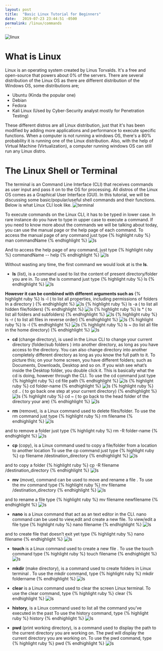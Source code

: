 ```yaml
---
layout: post
title:  "Basic Linux Tutorial for Beginners"
date:   2019-07-23 23:44:51 -0500
permalink: /linux/commands
---
```

![linux](/files/linux.png)

# **What is Linux**
Linux is an operating system created by Linus Torvalds. It's a free and open-source that powers about 0% of the servers. There are several distribution of the Linux OS as there are different distribution of the Windows OS, some distributions are;
- Ubuntu (Kinda the popular one)
- Debian
- Fedora
- Kali Linux (Used by Cyber-Security analyst mostly for Penetration Testing)

These different distros are all Linux distribution, just that it's has been modified by adding more applications and performance to execute specific functions. When a computer is not running a windows OS, there's a 80% probability it is running one of the Linux distribution. Also, with the help of Virtual Machine (Virtualization), a computer running windows OS can still run any Linux distro.

# **The Linux Shell or Terminal**
The terminal is an Command Line Interface (CLI) that receives commands as user input and pass it on to the OS for processing. All distros of the Linux OS comes as a Graphical User Interface (GUI). In this tutorial, we will be discussing some basic/popular/useful shell commands and their functions. Below is what Linux CLI look like.
![terminal](/files/terminal/terminal.png)


To execute commands on the Linux  CLI, it has to be typed in lower case. In rare instance do you have to type in upper case to execute a command. If you need to know more about the commands we will be talking about today, you can use the manual page or the help page of each command.
To access the manual page of any command just type
{% highlight ruby %}
man commandName
{% endhighlight %}
![ls](/files/terminal/man.png)

And to access the help page of any command, just type
{% highlight ruby %}
commandName -- help
{% endhighlight %}
![ls](/files/terminal/ls.png)


Without wasting any time, the first command we would look at is the **ls**.
+ **ls** (list), is a command used to list the content of present directory/folder you are in.
To use the ls command just type
{% highlight ruby %}
ls
{% endhighlight %}
![ls](/files/terminal/ls-norm.png)

**However it can be combined with different arguments such as**
{% highlight ruby %}
ls -l ( to list all properties, including permissions of folders In a directory )
{% endhighlight %}
![ls](/files/terminal/ls-l.png)
{% highlight ruby %}
ls -a ( to list all hidden file/folders)
{% endhighlight %}
![ls](/files/terminal/ls-a.png)
{% highlight ruby %}
ls * ( to list all folders and subfolders)
{% endhighlight %}
![ls](/files/terminal/lsss..png)
{% highlight ruby %}
ls -r ( to list all files in reverse order)
{% endhighlight %}
![ls](/files/terminal/ls-r.png)
{% highlight ruby %}
ls -l
{% endhighlight %}
![ls](/files/terminal/ls-l.png)
{% highlight ruby %}
ls ~ (to list all file in the home directory)
{% endhighlight %}
![ls](/files/terminal/lsh.png)



 + **cd** (change directory), is used in the Linux CLI to change your current directory (folder/sub folders ) into another directory, as long as you have access to the directory. You can also change directory into another completely different directory as long as you know the full path to it. To picture this; on your home screen, you have different folders; such as Documents, Downloads, Desktop and so on. If you wish see what’s inside the Desktop folder, you double click it. This is basically what the cd is doing, however through the CLI. To use the cd command just type
{% highlight ruby %}
cd file path
{% endhighlight %}
![ls](/files/terminal/cd-path.png)
{% highlight ruby %}
cd folder-name
{% endhighlight %}
![ls](/files/terminal/cd-fold.png)
{% highlight ruby %}
cd .. ( to go back one step at your current directory)
{% endhighlight %}
![ls](/files/terminal/cd...png)
{% highlight ruby %}
cd ~ ( to go back to the head folder of the directory your are)
{% endhighlight %}
![ls](/files/terminal/cd~.png)




+ **rm** (remove), is a Linux command used to delete files/folder.
To use the rm command just type
{% highlight ruby %}
rm filename
{% endhighlight %}
![ls](/files/terminal/rm.png)

and to remove a folder just type
{% highlight ruby %}
rm -R folder-name
{% endhighlight %}
![ls](/files/terminal/rm-fold.png)




+ **cp** (copy), is a Linux command used to copy a file/folder from a location to another location
To use the cp command just type
{% highlight ruby %}
cp filename /destination_directory
{% endhighlight %}
![ls](/files/terminal/cp.png)

and to copy a folder
{% highlight ruby %}
cp -R filename /destination_directory
{% endhighlight %}
![ls](/files/terminal/cp-fold.png)




+ **mv** (move), command can be used to move and rename a file .
To use the mv command type
{% highlight ruby %}
mv filename /destination_directory
{% endhighlight %}
![ls](/files/terminal/mv.png)

and to rename a file type
{% highlight ruby %}
mv filename newfilename
{% endhighlight %}
![ls](/files/terminal/mv-ren.png)




+ **nano** is a Linux command that act as an text editor in the CLI. nano command can be used to view,edit and create a new file.
To view/edit a file type
{% highlight ruby %}
nano filename
{% endhighlight %}
![ls](/files/terminal/nano.png)

and to create file that doesn’t exit yet type
{% highlight ruby %}
nano filename
{% endhighlight %}
![ls](/files/terminal/nan02.png)




+ **touch** is a Linux command used to create a new file .
To use the touch command type
{% highlight ruby %}
touch filename
{% endhighlight %}
![ls](/files/terminal/touch.png)



+ **mkdir** (make directory), is a command used to create folders in Linux terminal .
To use the mkdir command, type
{% highlight ruby %}
mkdir foldername
{% endhighlight %}
![ls](/files/terminal/mkdir.png)



+ **clear** is a Linux command used to clear the screen Linux terminal.
To use the clear command, type
{% highlight ruby %}
clear
{% endhighlight %}
![ls](/files/terminal/clear.png)




+ **history**, is a Linux command used to list all the command you’ve executed in the past
To use the history command, type
{% highlight ruby %}
history
{% endhighlight %}
![ls](/files/terminal/history.png)



+ **pwd** (print working directory), is a command used to display the path to the current directory you are working on. The pwd will display the current directory you are working on.
To use the pwd command, type
{% highlight ruby %}
pwd
{% endhighlight %}
![ls](/files/terminal/pwd.png)
